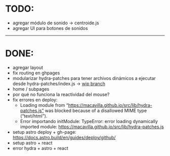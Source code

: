 # TODO:

- agregar módulo de sonido -> centroide.js
- agregar UI para botones de sonidos
<!-- - implementar módulo de convolver: https://p5js.org/reference/p5.sound/p5.Convolver/ -->

---

# DONE:

- agregar layout
- fix routing en ghpages
- modularizar hydra-patches para tener archivos dinámicos a ejecutar desde hydra-patches/index.js -> [wip branch](https://github.com/macavilla/luchorus_chela/tree/wip-hydra-patches-modulares)
- home / subpages
- por qué no funciona la reactividad del mouse?
- fix errores en deploy:
  - Loading module from “https://macavilla.github.io/src/lib/hydra-patches.js” was blocked because of a disallowed MIME type (“text/html”).
  - Error importando initModule: TypeError: error loading dynamically imported module: https://macavilla.github.io/src/lib/hydra-patches.js
- setup astro deploy + gh-page: https://docs.astro.build/en/guides/deploy/github/
- setup astro + react
- error hydra + astro + react
